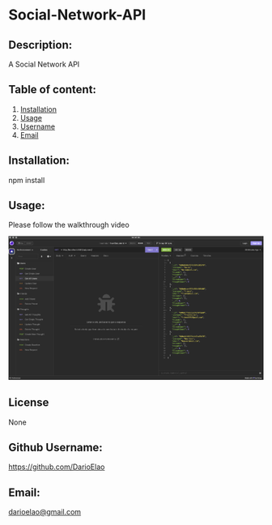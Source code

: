 # Social-Network-API

## Description:
A Social Network API

## Table of content:
1. [Installation](#installation)
2. [Usage](#usage)
3. [Username](#username)
4. [Email](#email)

## Installation:
npm install 



## Usage:

Please follow the walkthrough video

[![screenshot](./assets/Screenshot%202023-03-10%20at%201.49.12%20AM.png)](./assets/Social_Network_API_Walkthrough.webm)

## License
  None

## Github Username:
  https://github.com/DarioElao

## Email:
  darioelao@gmail.com